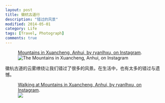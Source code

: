 ```yaml
---
layout: post
title: 徽杭古道行
description: "错过的风景"
modified: 2014-05-01
category: Life
tags: [Travel, Photograph]
comments: true
---
```


<figure>
<figcaption><a href="http://instagram.com/p/ndHHy8F9TJ/" title="Mountains in Xuancheng, Anhui, on Instagram">Mountains in Xuancheng, Anhui, by ryanlhxu, on Instagram</a>.</figcaption>
<img src="http://photos-b.ak.instagram.com/hphotos-ak-prn/10268800_624268034333985_257845755_n.jpg" alt="The Mountains in Xuancheng, Anhui, on Instagram">
</figure>


徽杭古道的云雾缭绕让我们错过了很多的风景。在生活中，也有太多的错过与遗憾。


<figure>
<figcaption><a href="http://instagram.com/p/ncia1Ll9be/" title="Walking at Mountains in Xuancheng, Anhui, on Instagram">Walking at Mountains in Xuancheng, Anhui, by ryanlhxu, on Instagram</a>.</figcaption>
<img src="http://distilleryimage4.ak.instagram.com/7dfc88bcd10211e396c024be05950be0_8.jpg">
</figure>





